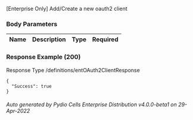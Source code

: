 






 
[Enterprise Only] Add/Create a new oauth2 client  


### Body Parameters

Name | Description | Type | Required
---|---|---|---






### Response Example (200)
Response Type /definitions/entOAuth2ClientResponse

```
{
  "Success": true
}
```




###### Auto generated by Pydio Cells Enterprise Distribution v4.0.0-beta1 on 29-Apr-2022
